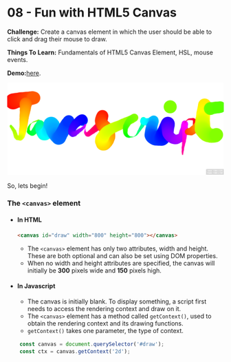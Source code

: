 # 08 - Fun with HTML5 Canvas

**Challenge:** Create a canvas element in which the user should be able to click and drag their mouse to draw.

**Things To Learn:** Fundamentals of HTML5 Canvas Element, HSL, mouse events.

**Demo:**[here](https://tjgillweb.github.io/JavaScript30/08%20-%20Fun%20with%20HTML5%20Canvas/).

![](images/canvas-screenshot.png)

So, lets begin!

### The `<canvas>` element

- #### In HTML
    ```HTML
    <canvas id="draw" width="800" height="800"></canvas>
    ```
  - The `<canvas>` element has only two attributes, width and height. These are both optional and can also be set using DOM properties.
  - When no width and height attributes are specified, the canvas will initially be **300** pixels wide and **150** pixels high.

- #### In Javascript
  - The canvas is initially blank. To display something, a script first needs to access the rendering context and draw on it. 
  - The `<canvas>` element has a method called `getContext()`, used to obtain the rendering context and its drawing functions. 
  - `getContext()` takes one parameter, the type of context.
  
```Javascript
    const canvas = document.querySelector('#draw');
    const ctx = canvas.getContext('2d');
```
